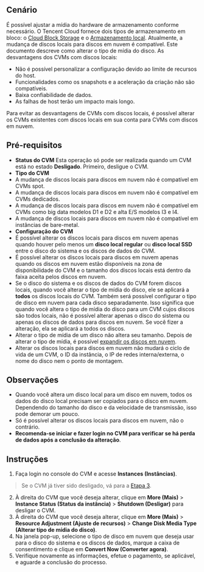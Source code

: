 
## Cenário
É possível ajustar a mídia do hardware de armazenamento conforme necessário.
O Tencent Cloud fornece dois tipos de armazenamento em bloco: o [Cloud Block Storage](https://intl.cloud.tencent.com/document/product/213/4953) e o [Armazenamento local](https://intl.cloud.tencent.com/document/product/213/5798). Atualmente, a mudança de discos locais para discos em nuvem é compatível. Este documento descreve como alterar o tipo de mídia do disco.
As desvantagens dos CVMs com discos locais:
- Não é possível personalizar a configuração devido ao limite de recursos do host.
- Funcionalidades como os snapshots e a aceleração da criação não são compatíveis.
- Baixa confiabilidade de dados.
- As falhas de host terão um impacto mais longo.

Para evitar as desvantagens de CVMs com discos locais, é possível alterar os CVMs existentes com discos locais em sua conta para CVMs com discos em nuvem.

<span id="LocalDiskPrecondition"></span>
## Pré-requisitos
- **Status do CVM**
 Esta operação só pode ser realizada quando um CVM está no estado **Desligado**. Primeiro, desligue o CVM.
- **Tipo do CVM**
 - A mudança de discos locais para discos em nuvem não é compatível em CVMs spot.
 - A mudança de discos locais para discos em nuvem não é compatível em CVMs dedicados.
 - A mudança de discos locais para discos em nuvem não é compatível em CVMs como big data modelos D1 e D2 e alta E/S modelos I3 e I4.
 - A mudança de discos locais para discos em nuvem não é compatível em instâncias de bare-metal.
- **Configuração do CVM**
 - É possível alterar os discos locais para discos em nuvem apenas quando houver pelo menos um **disco local regular** ou **disco local SSD** entre o disco do sistema e os discos de dados do CVM.
 - É possível alterar os discos locais para discos em nuvem apenas quando os discos em nuvem estão disponíveis na zona de disponibilidade do CVM e o tamanho dos discos locais está dentro da faixa aceita pelos discos em nuvem.
 - Se o disco do sistema e os discos de dados do CVM forem discos locais, quando você alterar o tipo de mídia do disco, ele se aplicará a **todos** os discos locais do CVM. Também será possível configurar o tipo de disco em nuvem para cada disco separadamente.
 Isso significa que quando você altera o tipo de mídia do disco para um CVM cujos discos são todos locais, não é possível alterar apenas o disco do sistema ou apenas os discos de dados para discos em nuvem. Se você fizer a alteração, ela se aplicará a todos os discos.
 - Alterar o tipo de mídia de um disco não altera seu tamanho. Depois de alterar o tipo de mídia, é possível [expandir os discos em nuvem](https://intl.cloud.tencent.com/document/product/362/5747).
 - Alterar os discos locais para discos em nuvem não mudará o ciclo de vida de um CVM, o ID da instância, o IP de redes interna/externa, o nome do disco nem o ponto de montagem.

<span id="LocalDiskNotice"></span>
## Observações

- Quando você altera um disco local para um disco em nuvem, todos os dados do disco local precisam ser copiados para o disco em nuvem. Dependendo do tamanho do disco e da velocidade de transmissão, isso pode demorar um pouco. 
- Só é possível alterar os discos locais para discos em nuvem, não o contrário.
- **Recomenda-se iniciar e fazer login no CVM para verificar se há perda de dados após a conclusão da alteração**.

## Instruções
1. Faça login no console do CVM e acesse **Instances (Instâncias)**.
> Se o CVM já tiver sido desligado, vá para a [Etapa 3](#step3).
2. À direita do CVM que você deseja alterar, clique em **More (Mais)** > **Instance Status (Status da instância)** > **Shutdown (Desligar)** para desligar o CVM.
<span id="step3"></span>
3. À direita do CVM que você deseja alterar, clique em **More (Mais)** > **Resource Adjustment (Ajuste de recursos)** > **Change Disk Media Type (Alterar tipo de mídia do disco)**.
4. Na janela pop-up, selecione o tipo de disco em nuvem que deseja usar para o disco do sistema e os discos de dados, marque a caixa de consentimento e clique em **Convert Now (Converter agora)**.
5. Verifique novamente as informações, efetue o pagamento, se aplicável, e aguarde a conclusão do processo.
 

